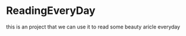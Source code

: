ReadingEveryDay
===============

this is an project that we can use it to read some beauty aricle everyday
